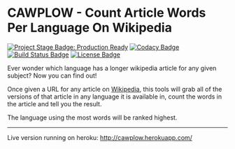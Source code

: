 # CAWPLOW - Count Article Words Per Language On Wikipedia

[![Project Stage Badge: Production Ready]][Project Stage Page]
[![Codacy Badge]][Codacy Page]
[![Build Status Badge]][Project Codeship Page]
[![License Badge]][GPL3+]
<!-- [![Version Badge]][Releases Page]-->


Ever wonder which language has a longer wikipedia article for any given subject? Now you can find out!

Once given a URL for any article on [Wikipedia], this tools will grab all of the versions of that article in any language it is available in, count the words in the article and tell you the result.

The language using the most words will be ranked highest.

---

Live version running on heroku: http://cawplow.herokuapp.com/

[Wikipedia]: http://wikipedia.org/

[Project Codeship Page]: https://www.codeship.io/projects/34202
[Project Stage Page]: http://bl.ocks.org/potherca/raw/a2ae67caa3863a299ba0/
[Releases Page]: /releases/
[Codacy Page]: https://www.codacy.com/public/potherca/count-article-words-per-language-on-wikipedia.git
[GPL3+]: LICENSE

[Build Status Badge]: http://img.shields.io/codeship/c4342030-1820-0132-2de1-465b69949973.svg
[Codacy Badge]: https://www.codacy.com/project/badge/49e345aa5e5849259754672d238692d0
[License Badge]: https://img.shields.io/badge/License-GPL3%2B-lightgray.svg
[Project Stage Badge: Production Ready]: http://img.shields.io/badge/Project%20Stage-Production%20Ready-brightgreen.svg
[Version Badge]: http://img.shields.io/github/tag/potherca/count-article-words-per-language-on-wikipedia.svg
